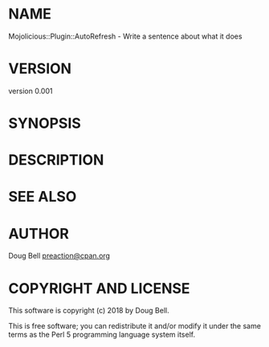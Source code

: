 # NAME

Mojolicious::Plugin::AutoRefresh - Write a sentence about what it does

# VERSION

version 0.001

# SYNOPSIS

# DESCRIPTION

# SEE ALSO

# AUTHOR

Doug Bell <preaction@cpan.org>

# COPYRIGHT AND LICENSE

This software is copyright (c) 2018 by Doug Bell.

This is free software; you can redistribute it and/or modify it under
the same terms as the Perl 5 programming language system itself.
